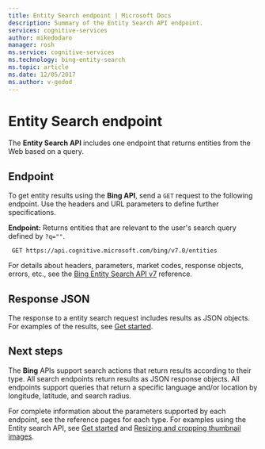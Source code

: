 ```yaml
---
title: Entity Search endpoint | Microsoft Docs
description: Summary of the Entity Search API endpoint.
services: cognitive-services
author: mikedodaro
manager: rosh
ms.service: cognitive-services
ms.technology: bing-entity-search
ms.topic: article
ms.date: 12/05/2017
ms.author: v-gedod
---
```


# Entity Search endpoint
The **Entity Search API**  includes one endpoint that returns entities from the Web based on a query.

## Endpoint
To get entity results using the **Bing API**, send a `GET` request to the following endpoint. Use the headers and URL parameters to define further specifications.

**Endpoint:** Returns entities that are relevant to the user's search query defined by `?q=""`.
```
 GET https://api.cognitive.microsoft.com/bing/v7.0/entities
```

For details about headers, parameters, market codes, response objects, errors, etc., see the [Bing Entity Search API v7](https://docs.microsoft.com/rest/api/cognitiveservices/bing-entities-api-v7-reference) reference.

## Response JSON
The response to a entity search request includes results as JSON objects. For examples of the results, see [Get started](https://docs.microsoft.com/azure/cognitive-services/bing-entities-search/quick-start).

## Next steps
The **Bing** APIs support search actions that return results according to their type. All search endpoints return results as JSON response objects.  All endpoints support queries that return a specific language and/or location by longitude, latitude, and search radius.

For complete information about the parameters supported by each endpoint, see the reference pages for each type.
For examples using the Entity search API, see [Get started](https://docs.microsoft.com/azure/cognitive-services/bing-entities-search/quick-start) and [Resizing and cropping thumbnail images](https://docs.microsoft.com/azure/cognitive-services/bing-entities-search/resize-and-crop-thumbnails).